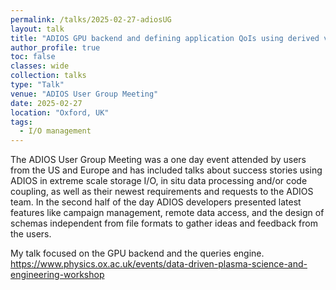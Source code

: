 ```yaml
---
permalink: /talks/2025-02-27-adiosUG
layout: talk
title: "ADIOS GPU backend and defining application QoIs using derived variables"
author_profile: true
toc: false
classes: wide
collection: talks
type: "Talk"
venue: "ADIOS User Group Meeting"
date: 2025-02-27
location: "Oxford, UK"
tags:
  - I/O management
---
```



The ADIOS User Group Meeting was a one day event attended by users from the US and Europe and has included talks about success stories using ADIOS in extreme scale storage I/O, in situ data processing and/or code coupling, as well as their newest requirements and requests to the ADIOS team. In the second half of the day ADIOS developers presented latest features like campaign management, remote data access, and the design of schemas independent from file formats to gather ideas and feedback from the users.

My talk focused on the GPU backend and the queries engine.
https://www.physics.ox.ac.uk/events/data-driven-plasma-science-and-engineering-workshop
